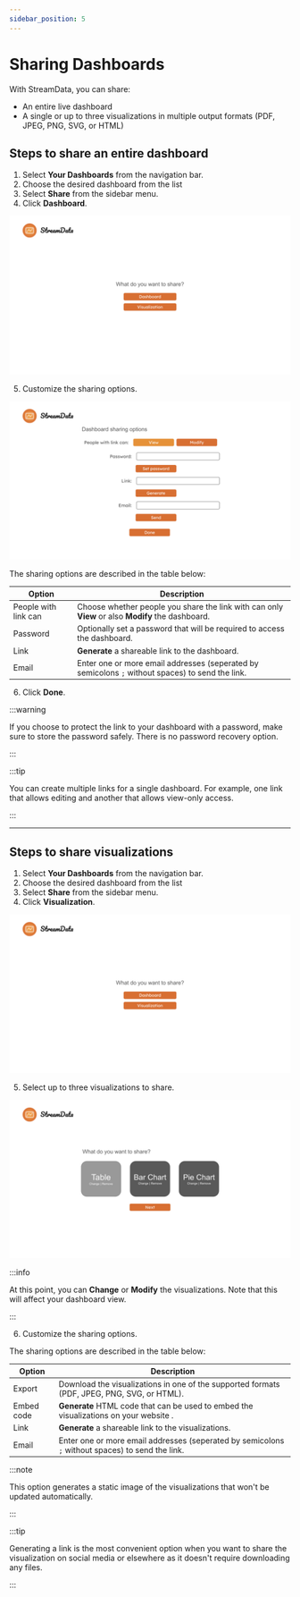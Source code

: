 ```yaml
---
sidebar_position: 5
---
```


# Sharing Dashboards
With StreamData, you can share:
- An entire live dashboard
- A single or up to three visualizations in multiple output formats (PDF, JPEG, PNG, SVG, or HTML)

## Steps to share an entire dashboard
1. Select **Your Dashboards** from the navigation bar.
2. Choose the desired dashboard from the list
3. Select **Share** from the sidebar menu.
4. Click **Dashboard**.

![Sharing selection](/share_question.png)

5. Customize the sharing options.

![Dashboard sharing options](/dashboard_share.png)

The sharing options are described in the table below:

| Option               | Description |
| -------------------- | ----------------------------------------------------------------------------------------------------------------------------- |
| People with link can | Choose whether people you share the link with can only **View** or also **Modify** the dashboard. |
| Password             | Optionally set a password that will be required to access the dashboard. |
| Link                 | **Generate** a shareable link to the dashboard. |
| Email                | Enter one or more email addresses (seperated by semicolons `;` without spaces) to send the link. |

6. Click **Done**.

:::warning

If you choose to protect the link to your dashboard with a password, make sure to store the password safely. There is no password recovery option.

:::

:::tip

You can create multiple links for a single dashboard. For example, one link that allows editing and another that allows view-only access.

:::

---

## Steps to share visualizations
1. Select **Your Dashboards** from the navigation bar.
2. Choose the desired dashboard from the list
3. Select **Share** from the sidebar menu.
4. Click **Visualization**.
   
![Sharing selection](/share_question.png)

5. Select up to three visualizations to share.

![Visualization sharing window](/vis_choice.png)

:::info

At this point, you can **Change** or **Modify** the visualizations. Note that this will affect your dashboard view.

:::

6. Customize the sharing options.

The sharing options are described in the table below:

| Option                 | Description |
| ---------------------- | ----------------------------------------------------------------------------------------------------------------------------- |
| Export                 | Download the visualizations in one of the supported formats (PDF, JPEG, PNG, SVG, or HTML). |
| Embed code             | **Generate** HTML code that can be used to embed the visualizations on your website . |
| Link                   | **Generate** a shareable link to the visualizations. |
| Email                  | Enter one or more email addresses (seperated by semicolons `;` without spaces) to send the link. |

:::note

This option generates a static image of the visualizations that won't be updated automatically.

:::

:::tip

Generating a link is the most convenient option when you want to share the visualization on social media or elsewhere as it doesn't require downloading any files.

:::